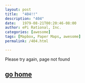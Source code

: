 ```yaml
---
layout: post
title:  "404!!"
description: "404"
date:   1979-08-21T00:20:46-08:00
author: ePi Rational, Inc.
categories: [awesome]
tags: [Mapbox, Paper Maps, awesome]
permalink: /404.html

---
```


Please try again, page not found

## <a href="/">go home</a>
